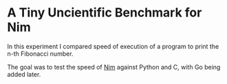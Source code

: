 # A Tiny Uncientific Benchmark for Nim

In this experiment I compared speed of execution of a program to print the n-th Fibonacci number.

The goal was to test the speed of [Nim](https://nim-lang.org/) against Python and C, with Go being added later.
